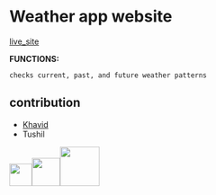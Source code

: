 # Weather app website

[live_site](https://tushil-g.github.io/Weather_App/)

**FUNCTIONS:**

```
checks current, past, and future weather patterns
```

## contribution 
- [Khavid](https://github.com/Hemlesh18)
- Tushil

<img width="40px" src="https://upload.wikimedia.org/wikipedia/commons/thumb/6/61/HTML5_logo_and_wordmark.svg/800px-HTML5_logo_and_wordmark.svg.png"/><img width="50px" src="https://upload.wikimedia.org/wikipedia/commons/d/d5/CSS3_logo_and_wordmark.svg"/><img width="70px" src="https://upload.wikimedia.org/wikipedia/commons/thumb/b/ba/Javascript_badge.svg/1200px-Javascript_badge.svg.png"/>


